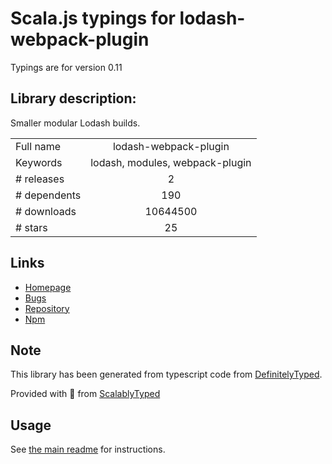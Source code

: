
# Scala.js typings for lodash-webpack-plugin

Typings are for version 0.11

## Library description:
Smaller modular Lodash builds.

|                    |                 |
| ------------------ | :-------------: |
| Full name          | lodash-webpack-plugin |
| Keywords           | lodash, modules, webpack-plugin |
| # releases         | 2 |
| # dependents       | 190 |
| # downloads        | 10644500 |
| # stars            | 25 |

## Links
- [Homepage](https://github.com/lodash/lodash-webpack-plugin#readme)
- [Bugs](https://github.com/lodash/lodash-webpack-plugin/issues)
- [Repository](https://github.com/lodash/lodash-webpack-plugin)
- [Npm](https://www.npmjs.com/package/lodash-webpack-plugin)
    


## Note
This library has been generated from typescript code from [DefinitelyTyped](https://definitelytyped.org).

Provided with :purple_heart: from [ScalablyTyped](https://github.com/oyvindberg/ScalablyTyped)

## Usage
See [the main readme](../../readme.md) for instructions.


